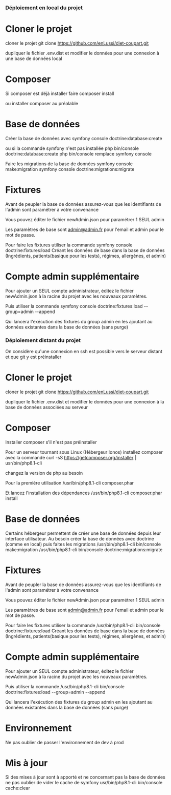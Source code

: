 ### Déploiement en local du projet ###


# Cloner le projet #
cloner le projet
	git clone https://github.com/enLussi/diet-coupart.git

dupliquer le fichier .env.dist et modifier le données 
pour une connexion à une base de données local

# Composer #
Si composer est déjà installer faire
	composer install

ou installer composer au préalable

# Base de données #
Créer la base de données avec
	symfony console doctrine:database:create

ou si la commande symfony n'est pas installée
	php bin/console doctrine:database:create
php bin/console remplace symfony console


Faire les migrations de la base de données
	symfony console make:migration
	symfony console doctrine:migrations:migrate

# Fixtures #
Avant de peupler la base de données assurez-vous que les
identifiants de l'admin sont paramétrer à votre convenance

Vous pouvez éditer le fichier newAdmin.json pour paramétrer
1 SEUL admin

Les paramètres de base sont admin@admin.fr pour l'email
et admin pour le mot de passe.

Pour faire les fixtures utiliser la commande
	symfony console doctrine:fixtures:load
Créant les données de base dans la base de données
(Ingrédients, patients(basique pour les tests), régimes, allergènes, et admin)

# Compte admin supplémentaire #
Pour ajouter un SEUL compte administrateur, éditez le fichier 
newAdmin.json à la racine du projet avec les nouveaux paramètres.

Puis utiliser la commande
	symfony console doctrine:fixtures:load --group=admin --append

Qui lancera l'exécution des fixtures du group admin en les ajoutant au
données existantes dans la base de données (sans purge)






### Déploiement distant du projet ###

On considère qu'une connexion en ssh est possible vers le serveur distant
et que git y est préinstaller

# Cloner le projet #
cloner le projet
	git clone https://github.com/enLussi/diet-coupart.git

dupliquer le fichier .env.dist et modifier le données 
pour une connexion à la base de données associées au serveur

# Composer #
Installer composer s'il n'est pas préinstaller

Pour un serveur tournant sous Linux (Hébergeur Ionos)
installez composer avec la commande
	curl -sS https://getcomposer.org/installer | usr/bin/php8.1-cli

changez la version de php au besoin

Pour la première utilisation 
	/usr/bin/php8.1-cli composer.phar

Et lancez l'installation des dépendances 
	/usr/bin/php8.1-cli composer.phar install

# Base de données #

Certains hébergeur permettent de créer une base de données depuis leur
interface utilisateur. Au besoin créer la base de données avec doctrine
(comme en local) puis faites les migrations
	/usr/bin/php8.1-cli bin/console make:migration
	/usr/bin/php8.1-cli bin/console doctrine:migrations:migrate
	
# Fixtures #
Avant de peupler la base de données assurez-vous que les
identifiants de l'admin sont paramétrer à votre convenance

Vous pouvez éditer le fichier newAdmin.json pour paramétrer
1 SEUL admin

Les paramètres de base sont admin@admin.fr pour l'email
et admin pour le mot de passe.

Pour faire les fixtures utiliser la commande
	/usr/bin/php8.1-cli bin/console doctrine:fixtures:load
Créant les données de base dans la base de données
(Ingrédients, patients(basique pour les tests), régimes, allergènes, et admin)

# Compte admin supplémentaire #
Pour ajouter un SEUL compte administrateur, éditez le fichier 
newAdmin.json à la racine du projet avec les nouveaux paramètres.

Puis utiliser la commande
	/usr/bin/php8.1-cli bin/console doctrine:fixtures:load --group=admin --append

Qui lancera l'exécution des fixtures du group admin en les ajoutant au
données existantes dans la base de données (sans purge)

# Environnement #
Ne pas oublier de passer l'environnement de dev à prod

# Mis à jour #
Si des mises à jour sont à apporté et ne concernant pas la base de données ne 
pas oublier de vider le cache de symfony
	usr/bin/php8.1-cli bin/console cache:clear